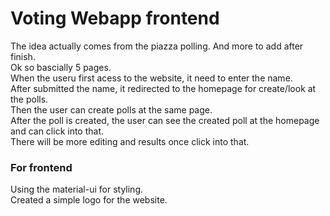 # Voting Webapp frontend

The idea actually comes from the piazza polling. And more to add after finish. <br>
Ok so bascially 5 pages. <br>
When the useru first acess to the website, it need to enter the name. <br>
After submitted the name, it redirected to the homepage for create/look at the polls. <br>
Then the user can create polls at the same page. <br>
After the poll is created, the user can see the created poll at the homepage and can click into that.<br>
There will be more editing and results once click into that. 
### For frontend

Using the material-ui for styling. <br>
Created a simple logo for the website. 